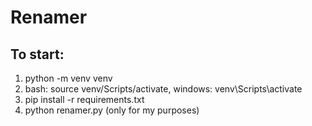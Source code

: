 # Renamer
## To start:
1. python -m venv venv
2. bash: source venv/Scripts/activate, windows: venv\Scripts\activate
3. pip install -r requirements.txt
4. python renamer.py (only for my purposes)
